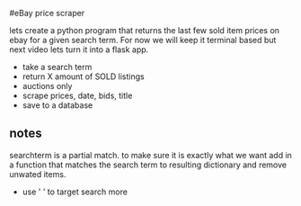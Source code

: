 #eBay price scraper

lets create a python program that returns the last few sold item prices on ebay for a given search term. For now we will keep it terminal based but next video lets turn it into a flask app.

* take a search term
* return X amount of SOLD listings
* auctions only
* scrape prices, date, bids, title
* save to a database

## notes

searchterm is a partial match. to make sure it is exactly what we want add in a function that matches the search term to resulting dictionary and remove unwated items.

* use ' ' to target search more

